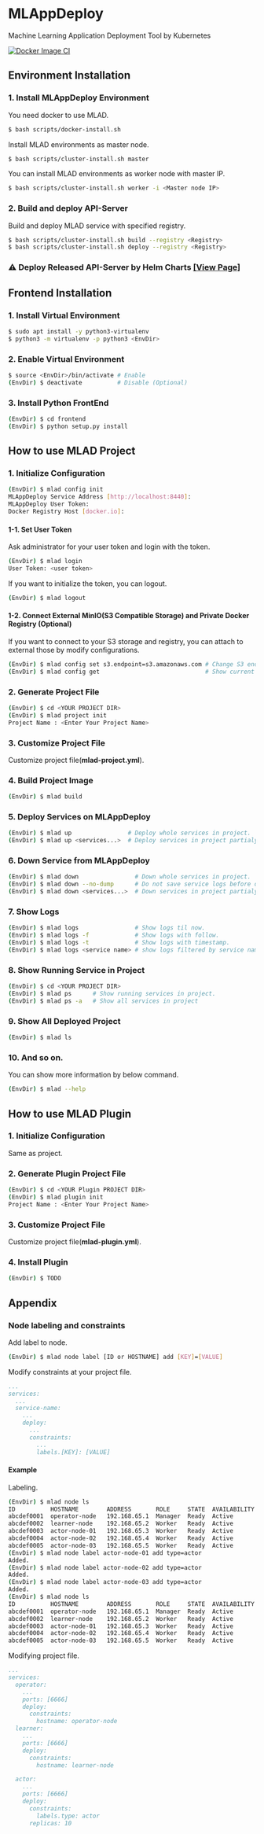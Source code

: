 # MLAppDeploy
Machine Learning Application Deployment Tool by Kubernetes

[![Docker Image CI](https://github.com/onetop21/MLAppDeploy/actions/workflows/docker-image.yml/badge.svg)](https://github.com/onetop21/MLAppDeploy/actions/workflows/docker-image.yml)

## Environment Installation
### 1. Install MLAppDeploy Environment
You need docker to use MLAD.
``` bash
$ bash scripts/docker-install.sh
```
Install MLAD environments as master node.
``` bash
$ bash scripts/cluster-install.sh master
```
You can install MLAD environments as worker node with master IP.
``` bash
$ bash scripts/cluster-install.sh worker -i <Master node IP>
```
### 2. Build and deploy API-Server
Build and deploy MLAD service with specified registry.
``` bash
$ bash scripts/cluster-install.sh build --registry <Registry>
$ bash scripts/cluster-install.sh deploy --registry <Registry>
```

### ⚠ Deploy Released API-Server by Helm Charts [[View Page]](/charts/api-server/)

## Frontend Installation
### 1. Install Virtual Environment
``` bash
$ sudo apt install -y python3-virtualenv
$ python3 -m virtualenv -p python3 <EnvDir>
```
### 2. Enable Virtual Environment
``` bash
$ source <EnvDir>/bin/activate # Enable
(EnvDir) $ deactivate          # Disable (Optional)
```
### 3. Install Python FrontEnd
``` bash
(EnvDir) $ cd frontend
(EnvDir) $ python setup.py install
```

## How to use MLAD Project
### 1. Initialize Configuration
``` bash
(EnvDir) $ mlad config init
MLAppDeploy Service Address [http://localhost:8440]:
MLAppDeploy User Token:
Docker Registry Host [docker.io]:
```

#### 1-1. Set User Token
Ask administrator for your user token and login with the token.
``` bash
(EnvDir) $ mlad login
User Token: <user token>
```
If you want to initialize the token, you can logout.
``` bash
(EnvDir) $ mlad logout
```
#### 1-2. Connect External MinIO(S3 Compatible Storage) and Private Docker Registry (Optional)
If you want to connect to your S3 storage and registry, you can attach to external those by modify configurations.
``` bash
(EnvDir) $ mlad config set s3.endpoint=s3.amazonaws.com # Change S3 endpoint
(EnvDir) $ mlad config get                              # Show current configuration
```
### 2. Generate Project File
``` bash
(EnvDir) $ cd <YOUR PROJECT DIR>
(EnvDir) $ mlad project init
Project Name : <Enter Your Project Name>
```
### 3. Customize Project File
Customize project file(**mlad-project.yml**).
### 4. Build Project Image
``` bash
(EnvDir) $ mlad build
```
### 5. Deploy Services on MLAppDeploy
``` bash
(EnvDir) $ mlad up                # Deploy whole services in project.
(EnvDir) $ mlad up <services...>  # Deploy services in project partialy.
```
### 6. Down Service from MLAppDeploy
``` bash
(EnvDir) $ mlad down                # Down whole services in project.
(EnvDir) $ mlad down --no-dump      # Do not save service logs before down.
(EnvDir) $ mlad down <services...>  # Down services in project partialy.
```
### 7. Show Logs
``` bash
(EnvDir) $ mlad logs                # Show logs til now.
(EnvDir) $ mlad logs -f             # Show logs with follow.
(EnvDir) $ mlad logs -t             # Show logs with timestamp.
(EnvDir) $ mlad logs <service name> # show logs filtered by service name.
```
### 8. Show Running Service in Project
``` bash
(EnvDir) $ cd <YOUR PROJECT DIR>
(EnvDir) $ mlad ps      # Show running services in project.
(EnvDir) $ mlad ps -a   # Show all services in project
```
### 9. Show All Deployed Project
``` bash
(EnvDir) $ mlad ls
```
### 10. And so on.
You can show more information by below command.
``` bash
(EnvDir) $ mlad --help
```
## How to use MLAD Plugin
### 1. Initialize Configuration
Same as project. 
### 2. Generate Plugin Project File
``` bash
(EnvDir) $ cd <YOUR Plugin PROJECT DIR>
(EnvDir) $ mlad plugin init
Project Name : <Enter Your Project Name>
```
### 3. Customize Project File
Customize project file(**mlad-plugin.yml**).
### 4. Install Plugin
``` bash
(EnvDir) $ TODO
```

## Appendix
### Node labeling and constraints
Add label to node.
```bash
(EnvDir) $ mlad node label [ID or HOSTNAME] add [KEY]=[VALUE]
```
Modify constraints at your project file.
```yaml
...
services:
  ...
  service-name:
    ...
    deploy:
      ...
      constraints:
        ...
        labels.[KEY]: [VALUE]
```

#### Example
Labeling.
```bash
(EnvDir) $ mlad node ls
ID          HOSTNAME        ADDRESS       ROLE     STATE  AVAILABILITY  ENGINE    LABELS
abcdef0001  operator-node   192.168.65.1  Manager  Ready  Active        19.03.13
abcdef0002  learner-node    192.168.65.2  Worker   Ready  Active        19.03.13
abcdef0003  actor-node-01   192.168.65.3  Worker   Ready  Active        19.03.13
abcdef0004  actor-node-02   192.168.65.4  Worker   Ready  Active        19.03.13
abcdef0005  actor-node-03   192.168.65.5  Worker   Ready  Active        19.03.13
(EnvDir) $ mlad node label actor-node-01 add type=actor
Added.
(EnvDir) $ mlad node label actor-node-02 add type=actor
Added.
(EnvDir) $ mlad node label actor-node-03 add type=actor
Added.
(EnvDir) $ mlad node ls
ID          HOSTNAME        ADDRESS       ROLE     STATE  AVAILABILITY  ENGINE    LABELS
abcdef0001  operator-node   192.168.65.1  Manager  Ready  Active        19.03.13
abcdef0002  learner-node    192.168.65.2  Worker   Ready  Active        19.03.13
abcdef0003  actor-node-01   192.168.65.3  Worker   Ready  Active        19.03.13  type=actor
abcdef0004  actor-node-02   192.168.65.4  Worker   Ready  Active        19.03.13  type=actor
abcdef0005  actor-node-03   192.168.65.5  Worker   Ready  Active        19.03.13  type=actor
```
Modifying project file.
```yaml
...
services:
  operator:
    ...
    ports: [6666]
    deploy:
      constraints:
        hostname: operator-node
  learner:
    ...
    ports: [6666]
    deploy:
      constraints:
        hostname: learner-node

  actor:
    ...
    ports: [6666]
    deploy:
      constraints:
        labels.type: actor
      replicas: 10
```

